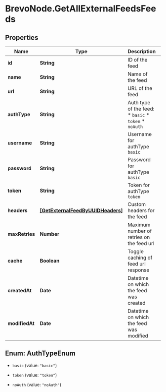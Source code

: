 # BrevoNode.GetAllExternalFeedsFeeds

## Properties
Name | Type | Description | Notes
------------ | ------------- | ------------- | -------------
**id** | **String** | ID of the feed | 
**name** | **String** | Name of the feed | 
**url** | **String** | URL of the feed | 
**authType** | **String** | Auth type of the feed: * `basic` * `token` * `noAuth`  | 
**username** | **String** | Username for authType `basic` | [optional] 
**password** | **String** | Password for authType `basic` | [optional] 
**token** | **String** | Token for authType `token` | [optional] 
**headers** | [**[GetExternalFeedByUUIDHeaders]**](GetExternalFeedByUUIDHeaders.md) | Custom headers for the feed | 
**maxRetries** | **Number** | Maximum number of retries on the feed url | 
**cache** | **Boolean** | Toggle caching of feed url response | 
**createdAt** | **Date** | Datetime on which the feed was created | 
**modifiedAt** | **Date** | Datetime on which the feed was modified | 


<a name="AuthTypeEnum"></a>
## Enum: AuthTypeEnum


* `basic` (value: `"basic"`)

* `token` (value: `"token"`)

* `noAuth` (value: `"noAuth"`)




